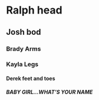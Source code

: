 # Ralph head
## Josh bod
### Brady Arms
### Kayla Legs
#### Derek feet and toes
##### BABY GIRL...WHAT'S YOUR NAME